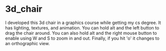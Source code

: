# 3d_chair
I developed this 3d chair in a graphics course while getting my cs degree. It has lighting, textures, and animation.
You can hold alt and the left button to drag the chair around.
You can also hold alt and the right mouse button to enable using W and S to zoom in and out.
Finally, if you hit 'o' it changes to an orthographic view. 
